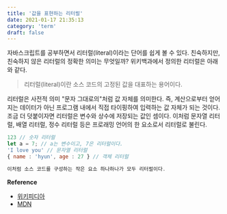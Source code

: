 ```yaml
---
title: '값을 표현하는 리터럴'
date: 2021-01-17 21:35:13
category: 'term'
draft: false
---
```


자바스크립트를 공부하면서 리터럴(literal)이라는 단어를 쉽게 볼 수 있다. 친숙하지만, 친숙하지 않은 리터럴의 정확한 의미는 무엇일까? 위키백과에서 정의한 리터럴은 아래와 같다.

> 리터럴(literal)이란 소스 코드의 고정된 값을 대표하는 용어이다.

리터럴은 사전적 의미 "문자 그대로의"처럼 값 자체를 의미한다. 즉, 계산으로부터 얻어지는 데이터가 아닌 프로그램 내에서 직접 타이핑하여 입력하는 값 자체가 되는 것이다. 조금 더 덧붙이자면 리터럴은 변수와 상수에 저장되는 값인 셈이다. 이처럼 문자열 리터럴, 배열 리터럴, 정수 리터럴 등은 프로래밍 언어의 한 요소로서 리터럴로 불린다.

```js
123 // 숫자 리터럴
let a = 7; // a는 변수이고, 7은 리터럴이다.
'I love you' // 문자열 리터럴
{ name : 'hyun', age : 27 } // 객체 리터럴

이처럼 소스 코드를 구성하는 작은 요소 하나하나가 모두 리터럴이다.
```

**Reference**

- [위키피디아](https://ko.wikipedia.org/wiki/%EB%A6%AC%ED%84%B0%EB%9F%B4)
- [MDN](https://developer.mozilla.org/ko/docs/Web/JavaScript/Guide/Obsolete_Pages/Core_JavaScript_1.5_Guide/Literals)

